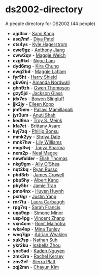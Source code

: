 # ds2002-directory
 
A people directory for DS2002 \(44 people\)
 
- **ajp3cx** - [ Sami Kang](people/ajp3cx//README.md)
- **asq7mf** - [ Diya Patel](people/asq7mf//README.md)
- **cts4ys** - [ Kyle Hagerstrom](people/cts4ys//README.md)
- **cwe9gz** - [ Anthony Jiang](people/cwe9gz//README.md)
- **cww2qv** - [ Maggie Welch](people/cww2qv//README.md)
- **czg9kd** - [ Ngoc Lam](people/czg9kd//README.md)
- **dyd6mg** - [ Kira Chung](people/dyd6mg//README.md)
- **ewg2bd** - [ Maggie Laflam](people/ewg2bd//README.md)
- **fyr5ht** - [ Harry Shield](people/fyr5ht//README.md)
- **gbv6nj** - [ Amanda Nordwall](people/gbv6nj//README.md)
- **ghn9zh** - [Gwen Thompson](people/ghn9zh//README.md)
- **gzy5jd** - [ Jackson Glass](people/gzy5jd//README.md)
- **jdx7es** - [ Bowen Slingluff](people/jdx7es//README.md)
- **jjk2jy** - [ Eileen Kopp](people/jjk2jy//README.md)
- **jmf5em** - [ Pallavi Mamillapalli](people/jmf5em//README.md)
- **jyr3um** - [ Anuti Shah](people/jyr3um//README.md)
- **ked6na** - [ Troy S. Meink](people/ked6na//README.md)
- **kfa7et** - [ Brittany Asare](people/kfa7et//README.md)
- **kyj7zq** - [ Phillip Bonsu ](people/kyj7zq//README.md)
- **mmk2yy** - [ Shriya Dale](people/mmk2yy//README.md)
- **mnk7hw** - [ Lily Williams](people/mnk7hw//README.md)
- **mqy3wj** - [ Tanya Sharma](people/mqy3wj//README.md)
- **nem2p** - [ Neal Magee](people/nem2p//README.md)
- **newfolder** - [ Ellah Thomas](people/newfolder//README.md)
- **nkg9gm** - [ Ally O'Shea](people/nkg9gm//README.md)
- **nqt2bq** - [ Ryan Russo](people/nqt2bq//README.md)
- **pbd3rb** - [ James Crowell](people/pbd3rb//README.md)
- **pbp5hy** - [ Albert Kang](people/pbp5hy//README.md)
- **pby5br** - [ Jamie Tran](people/pby5br//README.md)
- **pmx4nx** - [ Huyen Huynh](people/pmx4nx//README.md)
- **pxr6gr** - [ Justin Yang](people/pxr6gr//README.md)
- **rnr7tu** - [ Laura Carbaugh](people/rnr7tu//README.md)
- **rpg7rq** - [Sarah Francis](people/rpg7rq//README.md)
- **uqa9qp** - [ Simone Minor](people/uqa9qp//README.md)
- **usp4pg** - [ Vincent Zhang](people/usp4pg//README.md)
- **vxn4cm** - [ Ronit Malhotra](people/vxn4cm//README.md)
- **wka4sp** - [ Mina Tunley](people/wka4sp//README.md)
- **wvq7gp** - [ Adrian Weakley](people/wvq7gp//README.md)
- **xuk7sp** - [ Nathan Suh](people/xuk7sp//README.md)
- **ykr2ku** - [ Isabella Zhou](people/ykr2ku//README.md)
- **ync5ad** - [ Kaden Nguyen](people/ync5ad//README.md)
- **zmx3ra** - [ Rachel Kersey](people/zmx3ra//README.md)
- **znv2ef** - [ Sierra Platt](people/znv2ef//README.md)
- **zqj2mn** - [ Chayun Kim](people/zqj2mn//README.md)
